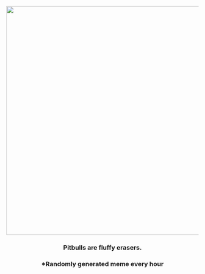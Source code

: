 <p align="center">
        <img src="https://i.redd.it/a1nomflp0rs81.jpg" width="600" height="600">
        </p>
        <h3 align="center">Pitbulls are fluffy erasers.</h3>
        <h3 align="center">*Randomly generated meme every hour</h3>
    